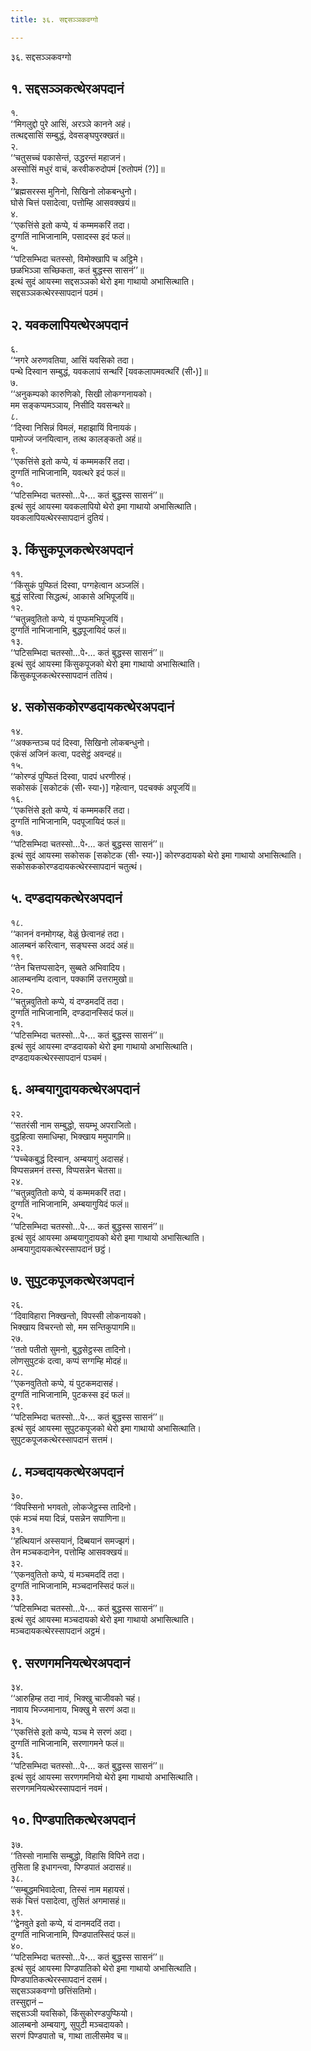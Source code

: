 ```yaml
---
title: ३६. सद्दसञ्ञकवग्गो

---
```

३६. सद्दसञ्ञकवग्गो  


## १. सद्दसञ्ञकत्थेरअपदानं

१.  
‘‘मिगलुद्दो पुरे आसिं, अरञ्ञे कानने अहं।  
तत्थद्दसासिं सम्बुद्धं, देवसङ्घपुरक्खतं॥  
२.  
‘‘चतुसच्चं पकासेन्तं, उद्धरन्तं महाजनं।  
अस्सोसिं मधुरं वाचं, करवीकरुदोपमं [रुतोपमं (?)]॥  
३.  
‘‘ब्रह्मसरस्स मुनिनो, सिखिनो लोकबन्धुनो।  
घोसे चित्तं पसादेत्वा, पत्तोम्हि आसवक्खयं॥  
४.  
‘‘एकत्तिंसे इतो कप्पे, यं कम्ममकरिं तदा।  
दुग्गतिं नाभिजानामि, पसादस्स इदं फलं॥  
५.  
‘‘पटिसम्भिदा चतस्सो, विमोक्खापि च अट्ठिमे।  
छळभिञ्ञा सच्छिकता, कतं बुद्धस्स सासनं’’॥  
इत्थं सुदं आयस्मा सद्दसञ्ञको थेरो इमा गाथायो अभासित्थाति।  
सद्दसञ्ञकत्थेरस्सापदानं पठमं।  


## २. यवकलापियत्थेरअपदानं

६.  
‘‘नगरे अरुणवतिया, आसिं यवसिको तदा।  
पन्थे दिस्वान सम्बुद्धं, यवकलापं सन्थरिं [यवकलापमवत्थरिं (सी॰)]॥  
७.  
‘‘अनुकम्पको कारुणिको, सिखी लोकग्गनायको।  
मम सङ्कप्पमञ्ञाय, निसीदि यवसन्थरे॥  
८.  
‘‘दिस्वा निसिन्नं विमलं, महाझायिं विनायकं।  
पामोज्जं जनयित्वान, तत्थ कालङ्कतो अहं॥  
९.  
‘‘एकत्तिंसे इतो कप्पे, यं कम्ममकरिं तदा।  
दुग्गतिं नाभिजानामि, यवत्थरे इदं फलं॥  
१०.  
‘‘पटिसम्भिदा चतस्सो…पे॰… कतं बुद्धस्स सासनं’’॥  
इत्थं सुदं आयस्मा यवकलापियो थेरो इमा गाथायो अभासित्थाति।  
यवकलापियत्थेरस्सापदानं दुतियं।  


## ३. किंसुकपूजकत्थेरअपदानं

११.  
‘‘किंसुकं पुप्फितं दिस्वा, पग्गहेत्वान अञ्जलिं।  
बुद्धं सरित्वा सिद्धत्थं, आकासे अभिपूजयिं॥  
१२.  
‘‘चतुन्नवुतितो कप्पे, यं पुप्फमभिपूजयिं।  
दुग्गतिं नाभिजानामि, बुद्धपूजायिदं फलं॥  
१३.  
‘‘पटिसम्भिदा चतस्सो…पे॰… कतं बुद्धस्स सासनं’’॥  
इत्थं सुदं आयस्मा किंसुकपूजको थेरो इमा गाथायो अभासित्थाति।  
किंसुकपूजकत्थेरस्सापदानं ततियं।  


## ४. सकोसककोरण्डदायकत्थेरअपदानं

१४.  
‘‘अक्कन्तञ्च पदं दिस्वा, सिखिनो लोकबन्धुनो।  
एकंसं अजिनं कत्वा, पदसेट्ठं अवन्दहं॥  
१५.  
‘‘कोरण्डं पुप्फितं दिस्वा, पादपं धरणीरुहं।  
सकोसकं [सकोटकं (सी॰ स्या॰)] गहेत्वान, पदचक्कं अपूजयिं॥  
१६.  
‘‘एकत्तिंसे इतो कप्पे, यं कम्ममकरिं तदा।  
दुग्गतिं नाभिजानामि, पदपूजायिदं फलं॥  
१७.  
‘‘पटिसम्भिदा चतस्सो…पे॰… कतं बुद्धस्स सासनं’’॥  
इत्थं सुदं आयस्मा सकोसक [सकोटक (सी॰ स्या॰)] कोरण्डदायको थेरो इमा गाथायो अभासित्थाति।  
सकोसककोरण्डदायकत्थेरस्सापदानं चतुत्थं।  


## ५. दण्डदायकत्थेरअपदानं

१८.  
‘‘काननं वनमोगय्ह, वेळुं छेत्वानहं तदा।  
आलम्बनं करित्वान, सङ्घस्स अददं अहं॥  
१९.  
‘‘तेन चित्तप्पसादेन, सुब्बते अभिवादिय।  
आलम्बनम्पि दत्वान, पक्कामिं उत्तरामुखो॥  
२०.  
‘‘चतुन्नवुतितो कप्पे, यं दण्डमददिं तदा।  
दुग्गतिं नाभिजानामि, दण्डदानस्सिदं फलं॥  
२१.  
‘‘पटिसम्भिदा चतस्सो…पे॰… कतं बुद्धस्स सासनं’’॥  
इत्थं सुदं आयस्मा दण्डदायको थेरो इमा गाथायो अभासित्थाति।  
दण्डदायकत्थेरस्सापदानं पञ्चमं।  


## ६. अम्बयागुदायकत्थेरअपदानं

२२.  
‘‘सतरंसी नाम सम्बुद्धो, सयम्भू अपराजितो।  
वुट्ठहित्वा समाधिम्हा, भिक्खाय ममुपागमि॥  
२३.  
‘‘पच्चेकबुद्धं दिस्वान, अम्बयागुं अदासहं।  
विप्पसन्नमनं तस्स, विप्पसन्नेन चेतसा॥  
२४.  
‘‘चतुन्नवुतितो कप्पे, यं कम्ममकरिं तदा।  
दुग्गतिं नाभिजानामि, अम्बयागुयिदं फलं॥  
२५.  
‘‘पटिसम्भिदा चतस्सो…पे॰… कतं बुद्धस्स सासनं’’॥  
इत्थं सुदं आयस्मा अम्बयागुदायको थेरो इमा गाथायो अभासित्थाति।  
अम्बयागुदायकत्थेरस्सापदानं छट्ठं।  


## ७. सुपुटकपूजकत्थेरअपदानं

२६.  
‘‘दिवाविहारा निक्खन्तो, विपस्सी लोकनायको।  
भिक्खाय विचरन्तो सो, मम सन्तिकुपागमि॥  
२७.  
‘‘ततो पतीतो सुमनो, बुद्धसेट्ठस्स तादिनो।  
लोणसुपुटकं दत्वा, कप्पं सग्गम्हि मोदहं॥  
२८.  
‘‘एकनवुतितो कप्पे, यं पुटकमदासहं।  
दुग्गतिं नाभिजानामि, पुटकस्स इदं फलं॥  
२९.  
‘‘पटिसम्भिदा चतस्सो…पे॰… कतं बुद्धस्स सासनं’’॥  
इत्थं सुदं आयस्मा सुपुटकपूजको थेरो इमा गाथायो अभासित्थाति।  
सुपुटकपूजकत्थेरस्सापदानं सत्तमं।  


## ८. मञ्चदायकत्थेरअपदानं

३०.  
‘‘विपस्सिनो भगवतो, लोकजेट्ठस्स तादिनो।  
एकं मञ्चं मया दिन्नं, पसन्नेन सपाणिना॥  
३१.  
‘‘हत्थियानं अस्सयानं, दिब्बयानं समज्झगं।  
तेन मञ्चकदानेन, पत्तोम्हि आसवक्खयं॥  
३२.  
‘‘एकनवुतितो कप्पे, यं मञ्चमददिं तदा।  
दुग्गतिं नाभिजानामि, मञ्चदानस्सिदं फलं॥  
३३.  
‘‘पटिसम्भिदा चतस्सो…पे॰… कतं बुद्धस्स सासनं’’॥  
इत्थं सुदं आयस्मा मञ्चदायको थेरो इमा गाथायो अभासित्थाति।  
मञ्चदायकत्थेरस्सापदानं अट्ठमं।  


## ९. सरणगमनियत्थेरअपदानं

३४.  
‘‘आरुहिम्ह तदा नावं, भिक्खु चाजीवको चहं।  
नावाय भिज्जमानाय, भिक्खु मे सरणं अदा॥  
३५.  
‘‘एकत्तिंसे इतो कप्पे, यञ्च मे सरणं अदा।  
दुग्गतिं नाभिजानामि, सरणागमने फलं॥  
३६.  
‘‘पटिसम्भिदा चतस्सो…पे॰… कतं बुद्धस्स सासनं’’॥  
इत्थं सुदं आयस्मा सरणगमनियो थेरो इमा गाथायो अभासित्थाति।  
सरणगमनियत्थेरस्सापदानं नवमं।  


## १०. पिण्डपातिकत्थेरअपदानं

३७.  
‘‘तिस्सो नामासि सम्बुद्धो, विहासि विपिने तदा।  
तुसिता हि इधागन्त्वा, पिण्डपातं अदासहं॥  
३८.  
‘‘सम्बुद्धमभिवादेत्वा, तिस्सं नाम महायसं।  
सकं चित्तं पसादेत्वा, तुसितं अगमासहं॥  
३९.  
‘‘द्वेनवुते इतो कप्पे, यं दानमददिं तदा।  
दुग्गतिं नाभिजानामि, पिण्डपातस्सिदं फलं॥  
४०.  
‘‘पटिसम्भिदा चतस्सो…पे॰… कतं बुद्धस्स सासनं’’॥  
इत्थं सुदं आयस्मा पिण्डपातिको थेरो इमा गाथायो अभासित्थाति।  
पिण्डपातिकत्थेरस्सापदानं दसमं।  
सद्दसञ्ञकवग्गो छत्तिंसतिमो।  
तस्सुद्दानं –  
सद्दसञ्ञी यवसिको, किंसुकोरण्डपुप्फियो।  
आलम्बनो अम्बयागु, सुपुटी मञ्चदायको।  
सरणं पिण्डपातो च, गाथा तालीसमेव च॥  